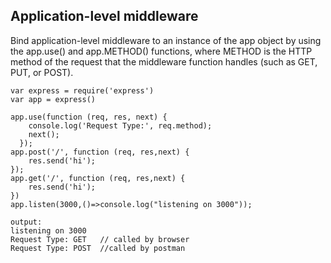## Application-level middleware
Bind application-level middleware to an instance of the app object by using the app.use() and app.METHOD() functions, where METHOD is the HTTP method of the request that the middleware function handles (such as GET, PUT, or POST).
```
var express = require('express')
var app = express()

app.use(function (req, res, next) {
    console.log('Request Type:', req.method);
    next();
  });
app.post('/', function (req, res,next) {
    res.send('hi');
});
app.get('/', function (req, res,next) {
    res.send('hi');
})
app.listen(3000,()=>console.log("listening on 3000"));
```
```
output:
listening on 3000
Request Type: GET   // called by browser
Request Type: POST  //called by postman
```
